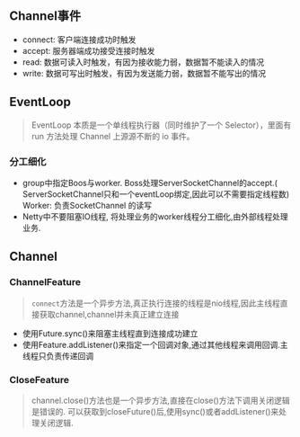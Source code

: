 ## Channel事件

- connect: 客户端连接成功时触发
- accept: 服务器端成功接受连接时触发
- read: 数据可读入时触发，有因为接收能力弱，数据暂不能读入的情况
- write: 数据可写出时触发，有因为发送能力弱，数据暂不能写出的情况

## EventLoop

> EventLoop 本质是一个单线程执行器（同时维护了一个 Selector），里面有 run 方法处理 Channel 上源源不断的 io 事件。

### 分工细化

- group中指定Boos与worker. Boss处理ServerSocketChannel的accept.(
  ServerSocketChannel只和一个eventLoop绑定,因此可以不需要指定线程数)
  Worker: 负责SocketChannel 的读写
- Netty中不要阻塞IO线程, 将处理业务的worker线程分工细化,由外部线程处理业务.

## Channel

### ChannelFeature

> `connect`方法是一个异步方法,真正执行连接的线程是nio线程,因此主线程直接获取channel,channel并未真正建立连接

- 使用Future.sync()来阻塞主线程直到连接成功建立
- 使用Feature.addListener()来指定一个回调对象,通过其他线程来调用回调.主线程只负责传递回调

### CloseFeature

> channel.close()方法也是一个异步方法,直接在close()方法下调用关闭逻辑是错误的.
> 可以获取到closeFuture()后,使用sync()或者addListener()来处理关闭逻辑.
